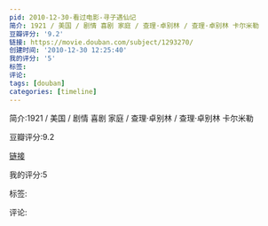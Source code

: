 ```yaml
---
pid: 2010-12-30-看过电影-寻子遇仙记
简介: 1921 / 美国 / 剧情 喜剧 家庭 / 查理·卓别林 / 查理·卓别林 卡尔米勒
豆瓣评分: '9.2'
链接: https://movie.douban.com/subject/1293270/
创建时间: '2010-12-30 12:25:40'
我的评分: '5'
标签:
评论:
tags: [douban]
categories: [timeline]
---
```

简介:1921 / 美国 / 剧情 喜剧 家庭 / 查理·卓别林 / 查理·卓别林 卡尔米勒

豆瓣评分:9.2

[链接](https://movie.douban.com/subject/1293270/)

我的评分:5

标签:

评论:

